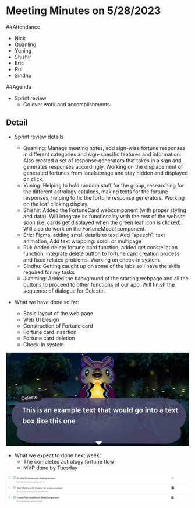 # Meeting Minutes on 5/28/2023

##Attendance
- Nick
- Quanling
- Yuning
- Shishir
- Eric
- Rui
- Sindhu


##Agenda
- Sprint review
  - Go over work and accomplishments
  

## Detail
- Sprint review details
  - Quanling: Manage meeting notes, add sign-wise fortune responses in different categories and sign-specific features and information. Also created a set of response generators that takes in a sign and generates responses accordingly. Working on the displacement of generated fortunes from localstorage and stay hidden and displayed on click.
  - Yuning: Helping to hold random stuff for the group, researching for the different astrology catalogs, making texts for the fortune responses, helping to fix the fortune response generators. Working on the leaf clicking display.
  - Shishir: Added the FortuneCard webcomponent (with proper styling and data). Will integrate its functionality with the rest of the website soon (i.e. cards get displayed when the green leaf icon is clicked). Will also do work on the FortuneModal component.
  - Eric: Figma, adding small details to text: Add “speech”: text animation, Add text wrapping: scroll or multipage
  - Rui: Added delete fortune card function, added get constellation function, integrate delete button to fortune card creation process and fixed related problems. Working on check-in system.
  - Sindhu: Getting caught up on some of the labs so I have the skills required for my tasks
  - Jianming: Added the background of the starting webpage and all the buttons to proceed to other functions of our app. Will finish the sequence of dialogue for Celeste.

- What we have done so far:
  - Basic layout of the web page
  - Web UI Design
  - Construction of Fortune card
  - Fortune card insertion
  - Fortune card deletion
  - Check-in system

![TextBox](./assets/052823-TextBox.PNG)

- What we expect to done next week:
  - The completed astrology fortune flow
  - MVP done by Tuesday

![Issues](./assets/052823-Issues.PNG)

















